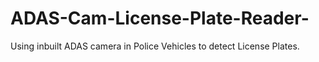 # ADAS-Cam-License-Plate-Reader-
Using inbuilt ADAS camera in Police Vehicles to detect License Plates.
